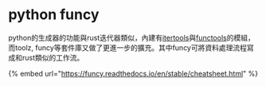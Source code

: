 # python funcy

python的生成器的功能與rust迭代器類似，內建有[itertools](https://docs.python.org/3/library/itertools.html)與[functools](https://docs.python.org/zh-tw/3/library/functools.html)的模組，而toolz, funcy等套件庫又做了更進一步的擴充。其中funcy可將資料處理流程寫成和rust類似的工作流。

{% embed url="https://funcy.readthedocs.io/en/stable/cheatsheet.html" %}

